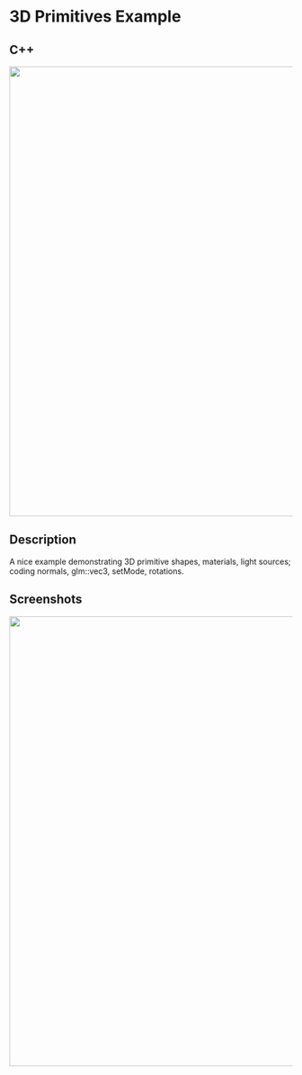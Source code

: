 # 3D Primitives Example #

## C++ ##
<img src="https://github.com/sycrus/openframeworks/blob/master/images/modules3-6.png?raw=true" width=800>

## Description ##
A nice example demonstrating 3D primitive shapes, materials, light sources; coding normals, glm::vec3, setMode, rotations.

## Screenshots ##
<img src="https://github.com/sycrus/openframeworks/blob/master/images/3Dexample.gif?raw=true" width=800>

